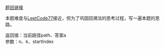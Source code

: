 [题目链接](https://leetcode-cn.com/problems/combination-sum-iii/)  

本题难度与[LeetCode77](https://github.com/grey-wings/cpp_learning_process/blob/main/%E4%B8%80%E4%BA%9B%E8%87%AA%E5%B7%B1%E5%86%99%E7%9A%84%E5%9E%83%E5%9C%BE%E9%A2%98/%E5%9B%9E%E6%BA%AF/LeetCode77--%E7%BB%84%E5%90%88%EF%BC%88%E5%9B%9E%E6%BA%AF%E6%B3%95%E7%BB%BC%E8%BF%B0%E3%80%81list%E6%B7%B1%E6%8B%B7%E8%B4%9D%EF%BC%89.md)接近，但为了巩固回溯法的思考过程，写一遍本题的思路。  

返回值：当前路径path、答案a  
参数：n、k、startIndex  
